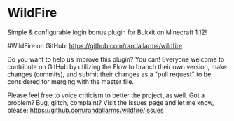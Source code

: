 # WildFire

Simple & configurable login bonus plugin for Bukkit on Minecraft 1.12!

#WildFire on GitHub: https://github.com/randallarms/wildfire

Do you want to help us improve this plugin? You can! Everyone welcome to contribute on GitHub by utilizing the Flow to branch their own version, make changes (commits), and submit their changes as a "pull request" to be considered for merging with the master file.

Please feel free to voice criticism to better the project, as well. Got a problem? Bug, glitch, complaint? Visit the Issues page and let me know, please: https://github.com/randallarms/wildfire/issues

